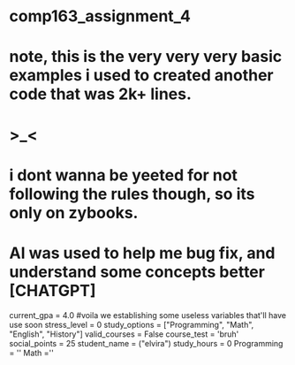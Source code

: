 # comp163_assignment_4

# note, this is the very very very basic examples i used to created another code that was 2k+ lines.
# >_<
# i dont wanna be yeeted for not following the rules though, so its only on zybooks.
# AI was used to help me bug fix, and understand some concepts better [CHATGPT]

current_gpa = 4.0         #voila we establishing some useless variables that'll have use soon
stress_level = 0
study_options = ["Programming", "Math", "English", "History"]
valid_courses = False
course_test = 'bruh'
social_points = 25
student_name = ("elvira") 
study_hours = 0
Programming = ''
Math =''
